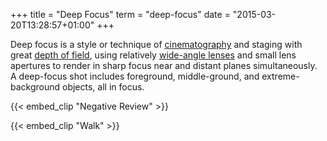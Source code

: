 +++
title = "Deep Focus"
term = "deep-focus"
date = "2015-03-20T13:28:57+01:00"
+++

Deep focus is a style or technique of
[cinematography](../cinemetography/) and staging with great [depth of
field](../depth-of-field/), using relatively [wide-angle
lenses](../wideangle-lens/) and small lens apertures to render in
sharp focus near and distant planes simultaneously. A deep-focus shot
includes foreground, middle-ground, and extreme-background objects,
all in focus.

<!--more-->

{{< embed_clip "Negative Review" >}}

{{< embed_clip "Walk" >}}
